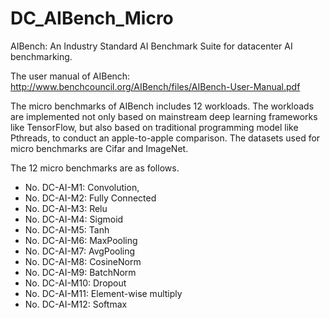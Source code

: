 # DC_AIBench_Micro

AIBench: An Industry Standard AI Benchmark Suite for datacenter AI benchmarking.

The user manual of AIBench: 
http://www.benchcouncil.org/AIBench/files/AIBench-User-Manual.pdf

The micro benchmarks of AIBench includes 12 workloads. The workloads are 
implemented not only based on mainstream deep learning frameworks like TensorFlow, 
but also based on traditional programming model like Pthreads, to conduct an 
apple-to-apple comparison. The datasets used for micro benchmarks are Cifar and 
ImageNet.

The 12 micro benchmarks are as follows.
*  No. DC-AI-M1: Convolution, 
*  No. DC-AI-M2: Fully Connected
*  No. DC-AI-M3: Relu
*  No. DC-AI-M4: Sigmoid
*  No. DC-AI-M5: Tanh
*  No. DC-AI-M6: MaxPooling
*  No. DC-AI-M7: AvgPooling
*  No. DC-AI-M8: CosineNorm
*  No. DC-AI-M9: BatchNorm
*  No. DC-AI-M10: Dropout
*  No. DC-AI-M11: Element-wise multiply
*  No. DC-AI-M12: Softmax
